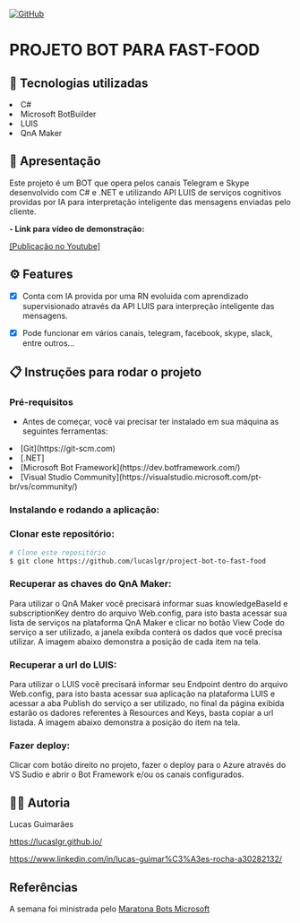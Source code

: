 <a href="./LICENSE">![GitHub](https://img.shields.io/badge/license-MIT-green)</a>

# PROJETO BOT PARA FAST-FOOD

## :rocket: Tecnologias utilizadas

<li>C#</li>
<li>Microsoft BotBuilder</li>
<li>LUIS</li>
<li>QnA Maker</li>

## :loudspeaker: Apresentação

Este projeto é um BOT que opera pelos canais Telegram e Skype desenvolvido com C# e .NET e utilizando API LUIS de serviços cognitivos providas por IA para interpretação inteligente das mensagens enviadas pelo cliente.

<b>- Link para vídeo de demonstração:</b> 

[[Publicação no Youtube]](https://www.youtube.com/watch?v=hxmH17UhvIE)

## ⚙ Features

- [x] Conta com IA provida por uma RN evoluida com aprendizado supervisionado através da API LUIS para interpreção inteligente das mensagens.

- [x] Pode funcionar em vários canais, telegram, facebook, skype, slack, entre outros...

## :clipboard: Instruções para rodar o projeto

### Pré-requisitos

- Antes de começar, você vai precisar ter instalado em sua máquina as seguintes ferramentas:

<li>[Git](https://git-scm.com)</li>
<li>[.NET]</li>
<li>[Microsoft Bot Framework](https://dev.botframework.com/)</li>
<li>[Visual Studio Community](https://visualstudio.microsoft.com/pt-br/vs/community/)</li>

### Instalando e rodando a aplicação:

### Clonar este repositório:

```bash
# Clone este repositório
$ git clone https://github.com/lucaslgr/project-bot-to-fast-food
```

### Recuperar as chaves do QnA Maker:

Para utilizar o QnA Maker você precisará informar suas knowledgeBaseId e subscriptionKey dentro do arquivo Web.config, para isto basta acessar sua lista de serviços na plataforma QnA Maker e clicar no botão View Code do serviço a ser utilizado, a janela exibda conterá os dados que você precisa utilizar. A imagem abaixo demonstra a posição de cada item na tela.

### Recuperar a url do LUIS:

Para utilizar o LUIS você precisará informar seu Endpoint dentro do arquivo Web.config, para isto basta acessar sua aplicação na plataforma LUIS e acessar a aba Publish do serviço a ser utilizado, no final da página exibida estarão os dadores referentes à Resources and Keys, basta copiar a url listada. A imagem abaixo demonstra a posição do item na tela.

### Fazer deploy:

Clicar com botão direito no projeto, fazer o deploy para o Azure através do VS Sudio e abrir o Bot Framework e/ou os canais configurados.

## 👨‍💻 Autoria

Lucas Guimarães

https://lucaslgr.github.io/

https://www.linkedin.com/in/lucas-guimar%C3%A3es-rocha-a30282132/

## Referências

A semana foi ministrada pelo [Maratona Bots Microsoft](https://ticapacitacion.com/curso/botspt/)
